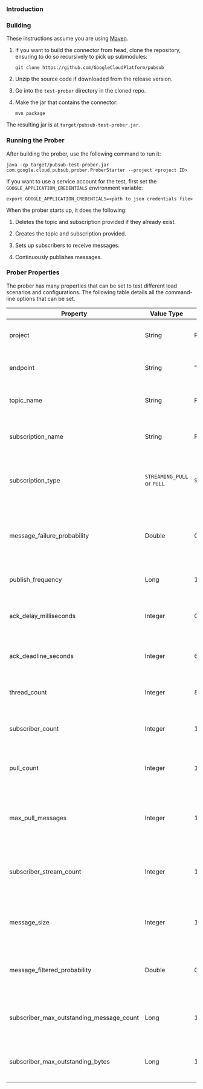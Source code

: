 ### Introduction


### Building

These instructions assume you are using [Maven](https://maven.apache.org/).

1. If you want to build the connector from head, clone the repository, ensuring
    to do so recursively to pick up submodules:

    `git clone https://github.com/GoogleCloudPlatform/pubsub`

2. Unzip the source code if downloaded from the release version.

3. Go into the `test-prober` directory in the cloned repo.

4. Make the jar that contains the connector:

    `mvn package`

The resulting jar is at `target/pubsub-test-prober.jar`.

### Running the Prober

After building the prober, use the following command to run it:

`java -cp target/pubsub-test-prober.jar com.google.cloud.pubsub.prober.ProberStarter --project <project ID>`

If you want to use a service account for the test, first set the
`GOOGLE_APPLICATION_CREDENTIALS` environment variable:

`export GOOGLE_APPLICATION_CREDENTIALS=<path to json credentials file>`

When the prober starts up, it does the following:

1.  Deletes the topic and subscription provided if they already exist.

2.  Creates the topic and subscription provided.

3.  Sets up subscribers to receive messages.

4.  Continuously publishes messages.

### Prober Properties

The prober has many properties that can be set to test different load scenarios
and configurations. The following table details all the command-line options
that can be set.

| Property                                 | Value Type                 | Default                      | Description                                                                                                                  |
|------------------------------------------|----------------------------|------------------------------|------------------------------------------------------------------------------------------------------------------------------|
| project                                  | String                     | REQUIRED (No default)        | The project ID in which to create the topic and subscription.                                                                |
| endpoint                                 | String                     | "pubsub.googleapis.com:443"  | The Cloud Pub/Sub endpoint to send requests to.                                                                              |
| topic_name                               | String                     | REQUIRED (No default)        | The name of the topic that exists and publish messages to.                                                                   |
| subscription_name                        | String                     | REQUIRED (No default)        | The name of the subscription that exists and to receive messages from.                                                       |
| subscription_type                        | `STREAMING_PULL` or `PULL` | `STREAMING_PULL`             | The type of subscriber to create. See [subscriber documentation](https://cloud.google.com/pubsub/docs/pull) for differences. |
| message_failure_probability              | Double                     | 0.0                          | The probability with which a message should be nacked by the subscriber. Valid values are between 0.0 and 1.0.               |
| publish_frequency                        | Long                       | 1,000,000                    | The time between publishes in microseconds.                                                                                  |
| ack_delay_milliseconds                   | Integer                    | 0                            | The number of milliseconds by which subscribers should delay sending back acks or nacks.                                     |
| ack_deadline_seconds                     | Integer                    | 60                           | The ack deadline in seconds to use when creating the subscription.                                                           |
| thread_count                             | Integer                    | 8                            | The number of threads to use for processing delayed acks and nacks.                                                          |
| subscriber_count                         | Integer                    | 1                            | The number of subscribers to create on the subscription.                                                                     |
| pull_count                               | Integer                    | 10                           | When `subscription_type` is `PULL`, the number of pulls to do simultaneously.                                                |
| max_pull_messages                        | Integer                    | 100                          | When `subscription_type` is `PULL`, the maximum number of messages to request in each pull request.                          |
| subscriber_stream_count                  | Integer                    | 1                            | When `subscription_type` is `STREAMING_PULL`, the number of underlying streams to create per subscriber.                     |
| message_size                             | Integer                    | 100                          | The number of bytes per message. Set to <= 0 to generate randomly sized messages.                                            |
| message_filtered_probability             | Double                     | 0.0                          | The probability of a message being filtered out. Valid values are between 0.0 and 1.0.                                       |
| subscriber_max_outstanding_message_count | Long                       | 10,000                       | The maximum number of messages to allow to be outstanding to each subscriber.                                                |
| subscriber_max_outstanding_bytes         | Long                       | 1,000,000,000                | The maximum number of bytes to allow to be outstanding to each subscriber.                                                   |
